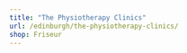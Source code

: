 ```yaml
---
title: "The Physiotherapy Clinics"
url: /edinburgh/the-physiotherapy-clinics/
shop: Friseur
---
```


